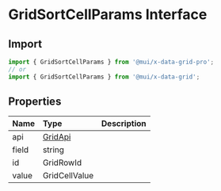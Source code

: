 # GridSortCellParams Interface

<p class="description"></p>

## Import

```js
import { GridSortCellParams } from '@mui/x-data-grid-pro';
// or
import { GridSortCellParams } from '@mui/x-data-grid';
```

## Properties

| Name                                 | Type                                                               | Description |
| :----------------------------------- | :----------------------------------------------------------------- | :---------- |
| <span class="prop-name">api</span>   | <span class="prop-type">[GridApi](/api/data-grid/grid-api/)</span> |             |
| <span class="prop-name">field</span> | <span class="prop-type">string</span>                              |             |
| <span class="prop-name">id</span>    | <span class="prop-type">GridRowId</span>                           |             |
| <span class="prop-name">value</span> | <span class="prop-type">GridCellValue</span>                       |             |
